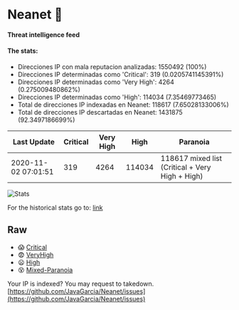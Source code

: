 # Neanet :hocho:
#### Threat intelligence feed
#### The stats:

- Direcciones IP con mala reputacion analizadas: 1550492 (100%)
- Direcciones IP determinadas como 'Critical':  319 (0.0205741145391%)
- Direcciones IP determinadas como 'Very High':  4264 (0.275009480862%)
- Direcciones IP determinadas como 'High':  114034 (7.35469773465)
- Total de direcciones IP indexadas en Neanet:  118617 (7.65028133006%)
- Total de direcciones IP descartadas en Neanet:  1431875 (92.3497186699%)

| Last Update | Critical | Very High | High | Paranoia |
| --- | --- | --- | --- | --- |
| 2020-11-02 07:01:51 | 319 | 4264 | 114034 | 118617 mixed list (Critical + Very High + High)|

![Stats](https://docs.google.com/spreadsheets/d/e/2PACX-1vSnaNMIXVabIpDJjufMlzH7poXnshF3mgd8Is1g9ytUEzVsP5my4Trn8f-xkoLLQ38xpL3HtmUexLo6/pubchart?oid=501124687&format=image)

For the historical stats go to: [link](/stats.csv)
## Raw
- :scream: [Critical](https://raw.githubusercontent.com/JavaGarcia/Neanet/master/blacklists/neanet_critical.txt)
- :fearful: [VeryHigh](https://raw.githubusercontent.com/JavaGarcia/Neanet/master/blacklists/neanet_veryHigh.txtt)
- :frowning: [High](https://raw.githubusercontent.com/JavaGarcia/Neanet/master/blacklists/neanet_high.txt)
- :dizzy_face: [Mixed-Paranoia](https://raw.githubusercontent.com/JavaGarcia/Neanet/master/blacklists/neanet_all.txt)


Your IP is indexed? You may request to takedown. [https://github.com/JavaGarcia/Neanet/issues](https://github.com/JavaGarcia/Neanet/issues)



















































































































































































































































































































































































































































































































































































































































































































































































































































































































































































































































































































































































































































































































































































































































































































































































































































































































































































































































































































